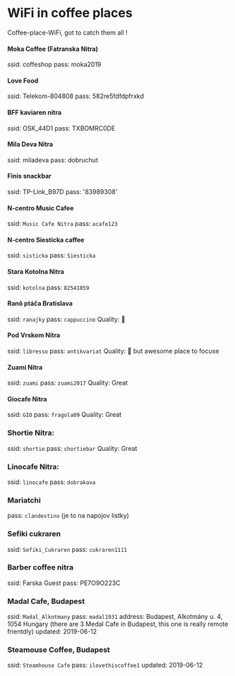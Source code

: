 # WiFi in coffee places

Coffee-place-WiFi, got to catch them all !

#### Moka Coffee (Fatranska Nitra)

ssid: coffeshop
pass: moka2019

#### Love Food

ssid:  Telekom-804808
pass:  582re5fdfdpfrxkd

#### BFF kaviaren nitra

ssid: OSK_44D1
pass: TXBOMRC0DE

#### Mila Deva Nitra

ssid: miladeva
pass: dobruchut


#### Finis snackbar

ssid: TP-Link_B97D
pass: '83989308'

#### N-centro Music Cafee

ssid: `Music Cafe Nitra`
pass: `acafe123`

#### N-centro Siesticka caffee

ssid: `sisticka`
pass: `Siesticka`

#### Stara Kotolna Nitra

ssid: `kotolna`
pass: `82541859`


#### Ranô ptáča Bratislava

ssid: `ranajky`
pass: `cappuccino`
Quality: :poop:

#### Pod Vrskom Nitra

ssid: `libresso`
pass: `antikvariat`
Quality: :poop: but awesome place to focuse

#### Zuami Nitra

ssid: `zuami`
pass: `zuami2017`
Quality: Great

#### Giocafe Nitra

ssid: `GIO`
pass: `fragola09`
Quality: Great

### Shortie Nitra:

ssid: `shortie`
pass: `shortiebar`
Quality: Great

### Linocafe Nitra:

ssid: `linocafe`
pass: `dobrakava`

### Mariatchi

pass: `clandestino` (je to na napojov listky)

### Sefiki cukraren

ssid: `Sefiki_Cukraren`
pass: `cukraren1111`


### Barber coffee nitra

ssid: Farska Guest
pass: PE7O9O223C


### Madal Cafe, Budapest

ssid: `Madal_Alkotmany`
pass: `madal1931`
address: Budapest, Alkotmány u. 4, 1054 Hungary (there are 3 Medal Cafe in Budapest, this one is really remote frientdly)
updated: 2019-06-12

### Steamouse Coffee, Budapest

ssid: `Steamhouse Cafe`
pass: `ilovethiscoffee1`
updated: 2019-06-12

